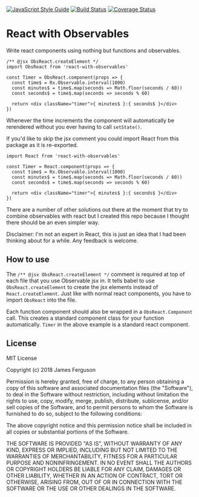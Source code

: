 [![JavaScript Style Guide](https://img.shields.io/badge/code_style-standard-brightgreen.svg)](https://standardjs.com)
[![Build Status](https://travis-ci.org/jamesfer/react-with-observables.svg?branch=master)](https://travis-ci.org/jamesfer/react-with-observables)
[![Coverage Status](https://coveralls.io/repos/github/jamesfer/react-with-observables/badge.svg?branch=master)](https://coveralls.io/github/jamesfer/react-with-observables?branch=master)

# React with Observables

Write react components using nothing but functions and observables.

    /** @jsx ObsReact.createElement */
    import ObsReact from 'react-with-observables'
    
    const Timer = ObsReact.component(props => {
      const time$ = Rx.Observable.interval(1000)
      const minutes$ = time$.map(seconds => Math.floor(seconds / 60))
      const seconds$ = time$.map(seconds => seconds % 60)
      
      return <div className="timer">{ minutes$ }:{ seconds$ }</div>
    })

Whenever the time increments the component will automatically be rerendered
without you ever having to call `setState()`.

If you'd like to skip the jsx comment you could import React from this package
as it is re-exported.

    import React from 'react-with-observables'
    
    const Timer = React.component(props => {
      const time$ = Rx.Observable.interval(1000)
      const minutes$ = time$.map(seconds => Math.floor(seconds / 60))
      const seconds$ = time$.map(seconds => seconds % 60)
      
      return <div className="timer">{ minutes$ }:{ seconds$ }</div>
    })

There are a number of other solutions out there at the moment that try to 
combine observables with react but I created this repo because I thought there 
should be an even simpler way.

Disclaimer: I'm not an expert in React, this is just an idea that I had been
thinking about for a while. Any feedback is welcome.

## How to use

The `/** @jsx ObsReact.createElement */` comment is required at top of each 
file that you use Observable jsx in. It tells babel to use 
`ObsReact.createElement` to create the jsx elements instead of 
`React.createElement`. Just like with normal react components, you have to 
import `ObsReact` into the file.

Each function component should also be wrapped in a `ObsReact.Component` call.
This creates a standard component class for your function automatically. `Timer`
in the above example is a standard react component.

## License

MIT License

Copyright (c) 2018 James Ferguson

Permission is hereby granted, free of charge, to any person obtaining a copy
of this software and associated documentation files (the "Software"), to deal
in the Software without restriction, including without limitation the rights
to use, copy, modify, merge, publish, distribute, sublicense, and/or sell
copies of the Software, and to permit persons to whom the Software is
furnished to do so, subject to the following conditions:

The above copyright notice and this permission notice shall be included in all
copies or substantial portions of the Software.

THE SOFTWARE IS PROVIDED "AS IS", WITHOUT WARRANTY OF ANY KIND, EXPRESS OR
IMPLIED, INCLUDING BUT NOT LIMITED TO THE WARRANTIES OF MERCHANTABILITY,
FITNESS FOR A PARTICULAR PURPOSE AND NONINFRINGEMENT. IN NO EVENT SHALL THE
AUTHORS OR COPYRIGHT HOLDERS BE LIABLE FOR ANY CLAIM, DAMAGES OR OTHER
LIABILITY, WHETHER IN AN ACTION OF CONTRACT, TORT OR OTHERWISE, ARISING FROM,
OUT OF OR IN CONNECTION WITH THE SOFTWARE OR THE USE OR OTHER DEALINGS IN THE
SOFTWARE.
